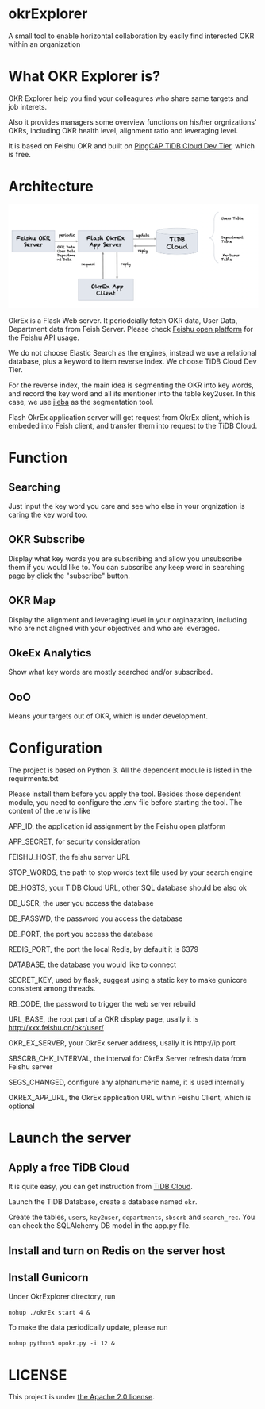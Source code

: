 # okrExplorer
A small tool to enable horizontal collaboration by easily find interested OKR within an organization

# What OKR Explorer is?

OKR Explorer help you find your colleagures who share same targets and job interets.

Also it provides managers some overview functions on his/her orgnizations' OKRs, including OKR health level, alignment ratio and leveraging level.

It is based on Feishu OKR and built on [PingCAP TiDB Cloud Dev Tier](https://tidbcloud.com/console/plans), which is free.

# Architecture

![Arch](/images/arch.png)

OkrEx is a Flask Web server. It periodcially fetch OKR data, User Data, Department data from Feish Server. Please check [Feishu open platform](https://open.feishu.cn/) for the Feishu API usage.

We do not choose Elastic Search as the engines, instead we use a relational database, plus a keyword to item reverse index. We choose TiDB Cloud Dev Tier.

For the reverse index, the main idea is segmenting the OKR into key words, and record the key word and all its mentioner into the table key2user. In this case, we use [jieba](https://github.com/fxsjy/jieba) as the segmentation tool.

Flash OkrEx application server will get request from OkrEx client, which is embeded into Feish client, and transfer them into request to the TiDB Cloud.

# Function

## Searching

Just input the key word you care and see who else in your orgnization is caring the key word too.

## OKR Subscribe

Display what key words you are subscribing and allow you unsubscribe them if you would like to. You can subscribe any keep word in searching page by click the "subscribe" button.

## OKR Map

Display the alignment and leveraging level in your orginazation, including who are not aligned with your objectives and who are leveraged.
## OkeEx Analytics
Show what key words are mostly searched and/or subscribed.

## OoO
Means your targets out of OKR, which is under development.

# Configuration

The project is based on Python 3. All the dependent module is listed in the requirments.txt

Please install them before you apply the tool. Besides those dependent module, you need to configure the .env file before starting the tool. The content of the .env is like

APP_ID, the application id assignment by the Feishu open platform

APP_SECRET, for security consideration

FEISHU_HOST, the feishu server URL

STOP_WORDS, the path to stop words text file used by your search engine

DB_HOSTS, your TiDB Cloud URL, other SQL database should be also ok

DB_USER, the user you access the database

DB_PASSWD, the password you access the database

DB_PORT, the port you access the database

REDIS_PORT, the port the local Redis, by default it is 6379

DATABASE, the database you would like to connect

SECRET_KEY, used by flask, suggest using a static key to make gunicore consistent among threads.

RB_CODE, the password to trigger the web server rebuild

URL_BASE, the root part of a OKR display page, usally it is http://xxx.feishu.cn/okr/user/

OKR_EX_SERVER, your OkrEx server address, usally it is http://ip:port

SBSCRB_CHK_INTERVAL, the interval for OkrEx Server refresh data from Feishu server

SEGS_CHANGED, configure any alphanumeric name, it is used internally

OKREX_APP_URL, the OkrEx application URL within Feishu Client, which is optional

# Launch the server

## Apply a free TiDB Cloud
It is quite easy, you can get instruction from [TiDB Cloud](https://tidbcloud.com/console/plans).

Launch the TiDB Database, create a database named `okr`.

Create the tables, `users`, `key2user`, `departments`, `sbscrb` and `search_rec`. You can check the SQLAlchemy DB model in the app.py file.

## Install and turn on Redis on the server host

## Install Gunicorn

Under OkrExplorer directory, run

`nohup ./okrEx start 4 &`

To make the data periodically update, please run

`nohup python3 opokr.py -i 12 &`

# LICENSE

This project is under [the Apache 2.0 license](https://www.apache.org/licenses/LICENSE-2.0).
